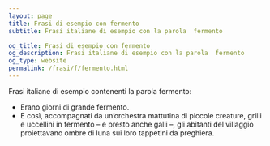 ```yaml
---
layout: page
title: Frasi di esempio con fermento 
subtitle: Frasi italiane di esempio con la parola  fermento

og_title: Frasi di esempio con fermento 
og_description: Frasi italiane di esempio con la parola  fermento
og_type: website
permalink: /frasi/f/fermento.html
---
```


Frasi italiane di esempio contenenti la parola fermento:


- Erano giorni di grande fermento.
- E così, accompagnati da un’orchestra mattutina di piccole creature, grilli e uccellini in fermento – e presto anche galli –, gli abitanti del villaggio proiettavano ombre di luna sui loro tappetini da preghiera.

